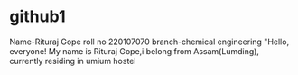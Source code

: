 # github1
Name-Rituraj Gope
roll no 220107070
branch-chemical engineering 
"Hello, everyone! My name is Rituraj Gope,i belong from Assam(Lumding), currently residing in umium hostel

